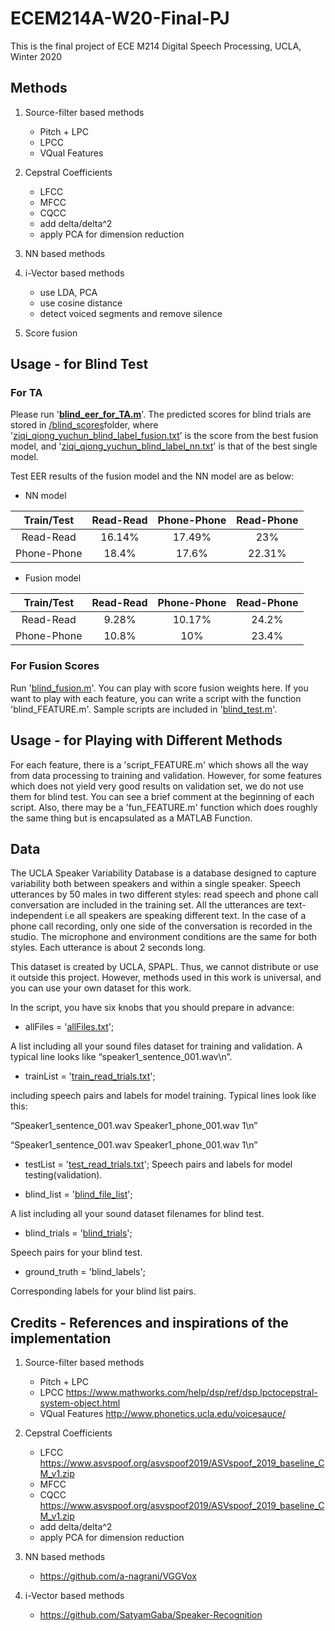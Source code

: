 # ECEM214A-W20-Final-PJ
This is the final project of ECE M214 Digital Speech Processing, UCLA, Winter 2020

## Methods
1. Source-filter based methods
    - Pitch + LPC
    - LPCC
    - VQual Features

1. Cepstral Coefficients
    - LFCC
    - MFCC
    - CQCC
    - add delta/delta^2
    - apply PCA for dimension reduction

1. NN based methods

1. i-Vector based methods
    - use LDA, PCA
    - use cosine distance
    - detect voiced segments and remove silence

1. Score fusion

## Usage - for Blind Test

### For TA
Please run '[**blind_eer_for_TA.m**](/blind_scores/blind_eer_for_TA.m)'. The predicted scores for blind trials are stored in [/blind_scores](/blind_scores)folder, where '[ziqi_qiong_yuchun_blind_label_fusion.txt](/blind_scores/ziqi_qiong_yuchun_blind_label_fusion.txt)’ is the score from the best fusion model, and '[ziqi_qiong_yuchun_blind_label_nn.txt](/blind_scores/ziqi_qiong_yuchun_blind_label_nn.txt)' is that of the best single model.

Test EER results of the fusion model and the NN model are as below:
- NN model

|  Train/Test | Read-Read | Phone-Phone | Read-Phone |
|:-----------:|:---------:|:-----------:|:----------:|
|  Read-Read  |   16.14%  |    17.49%   |     23%    |
| Phone-Phone |   18.4%   |    17.6%    |   22.31%   |

- Fusion model

|  Train/Test | Read-Read | Phone-Phone | Read-Phone |
|:-----------:|:---------:|:-----------:|:----------:|
|  Read-Read  |   9.28%   |    10.17%   |    24.2%   |
| Phone-Phone |   10.8%   |     10%     |    23.4%   |

### For Fusion Scores
Run '[blind_fusion.m](blind_fusion.m)'. You can play with score fusion weights here. 
If you want to play with each feature, you can write a script with the function 'blind_FEATURE.m'. Sample scripts are included in '[blind_test.m](blind_test.m)'.

## Usage - for Playing with Different Methods
For each feature, there is a 'script_FEATURE.m' which shows all the way from data processing to training and validation. However, for some features which does not yield very good results on validation set, we do not use them for blind test. You can see a brief comment at the beginning of each script. Also, there may be a 'fun_FEATURE.m' function which does roughly the same thing but is encapsulated as a MATLAB Function.


## Data

The UCLA Speaker Variability Database is a database designed to capture variability both between speakers and within a single speaker. Speech utterances by 50 males in two different styles: read speech and phone call conversation are included in the training set. All the utterances are text-independent i.e all speakers are speaking different text. In the case of a phone call recording, only one side of the conversation is recorded in the studio. The microphone and environment conditions are the same for both styles. Each utterance is about 2 seconds long​.

This dataset is created by UCLA, SPAPL. Thus, we cannot distribute or use it outside this project. However, methods used in this work is universal, and you can use your own dataset for this work.

In the script, you have six knobs that you should prepare in advance:

- allFiles = '[allFiles.txt](filelists/allFiles.txt)'; 

A list including all your sound files dataset for training and validation. A typical line looks like “speaker1_sentence_001.wav\n”.

- trainList = '[train_read_trials.txt](filelists/train_read_trials.txt)';

including speech pairs and labels for model training.
Typical lines look like this: 

“Speaker1_sentence_001.wav  Speaker1_phone_001.wav  1\n”

“Speaker1_sentence_001.wav  Speaker1_phone_001.wav  1\n”

- testList = '[test_read_trials.txt](filelists/test_read_trials.txt)'; 
Speech pairs and labels for model testing(validation). 

- blind_list = '[blind_file_list](filelists/blind_file_list)'; 

A list including all your sound dataset filenames for blind test.

- blind_trials = '[blind_trials](filelists/blind_trials)';

Speech pairs for your blind test.

- ground_truth = 'blind_labels';

Corresponding labels for your blind list pairs.


## Credits - References and inspirations of the implementation

1. Source-filter based methods
    - Pitch + LPC
    - LPCC https://www.mathworks.com/help/dsp/ref/dsp.lpctocepstral-system-object.html
    - VQual Features http://www.phonetics.ucla.edu/voicesauce/

1. Cepstral Coefficients
    - LFCC https://www.asvspoof.org/asvspoof2019/ASVspoof_2019_baseline_CM_v1.zip
    - MFCC
    - CQCC https://www.asvspoof.org/asvspoof2019/ASVspoof_2019_baseline_CM_v1.zip
    - add delta/delta^2
    - apply PCA for dimension reduction

1. NN based methods
    - https://github.com/a-nagrani/VGGVox

1. i-Vector based methods
    - https://github.com/SatyamGaba/Speaker-Recognition

